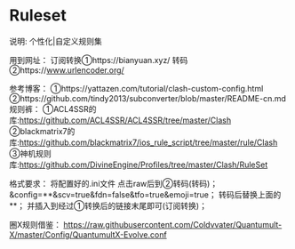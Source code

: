 # Ruleset
说明:
个性化|自定义规则集

用到网址：
订阅转换①https://bianyuan.xyz/
转码②https://www.urlencoder.org/
        
参考博客：
①https://yattazen.com/tutorial/clash-custom-config.html
②https://github.com/tindy2013/subconverter/blob/master/README-cn.md
规则裤：
①ACL4SSR的库:https://github.com/ACL4SSR/ACL4SSR/tree/master/Clash
②blackmatrix7的库:https://github.com/blackmatrix7/ios_rule_script/tree/master/rule/Clash
③神机规则库:https://github.com/DivineEngine/Profiles/tree/master/Clash/RuleSet

格式要求：
        将配置好的.ini文件 点击raw后到②转码(转码)；
        &config=**&scv=true&fdn=false&tfo=true&emoji=true；
        转码后替换上面的 **；
        并插入到经过①转换后的链接末尾即可(订阅转换)；
        
 圈X规则借鉴：
 https://raw.githubusercontent.com/Coldvvater/Quantumult-X/master/Config/QuantumultX-Evolve.conf
         
